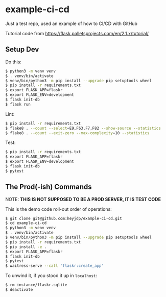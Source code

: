 # example-ci-cd
Just a test repo, used an example of how to CI/CD with GitHub

Tutorial code from https://flask.palletsprojects.com/en/2.1.x/tutorial/ 

## Setup Dev

Do this:

```bash
$ python3 -m venv venv
$ . venv/bin/activate
$ venv/bin/python3 -m pip install --upgrade pip setuptools wheel
$ pip install -r requirements.txt
$ export FLASK_APP=flaskr
$ export FLASK_ENV=development
$ flask init-db
$ flask run
```

Lint:

```bash
$ pip install -r requirements.txt
$ flake8 . --count --select=E9,F63,F7,F82 --show-source --statistics
$ flake8 . --count --exit-zero --max-complexity=10 --statistics
```

Test:

```bash
$ pip install -r requirements.txt
$ export FLASK_APP=flaskr
$ export FLASK_ENV=development
$ flask init-db
$ pytest
```

## The Prod(-ish) Commands

NOTE: **THIS IS NOT SUPPOSED TO BE A PROD SERVER, IT IS TEST CODE**

This is the demo code roll-out order of operations:

```bash
$ git clone git@github.com:heyjdp/example-ci-cd.git
$ cd example-ci-cd
$ python3 -m venv venv
$ . venv/bin/activate
$ venv/bin/python3 -m pip install --upgrade pip setuptools wheel
$ pip install -r requirements.txt
$ pip install -e .
$ export FLASK_APP=flaskr
$ flask init-db
$ pytest
$ waitress-serve --call 'flaskr:create_app'
```

To unwind it, if you stood it up in `localhost`:

```bash
$ rm instance/flaskr.sqlite 
$ deactivate
```
